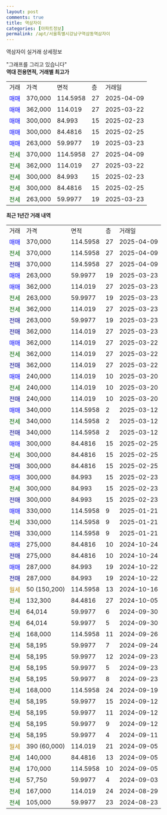 ```yaml
---
layout: post
comments: true
title: 역삼자이
categories: [아파트정보]
permalink: /apt/서울특별시강남구역삼동역삼자이
---
```


역삼자이 실거래 상세정보

<script type="text/javascript">
  google.charts.load('current', {'packages':['line', 'corechart']});
  google.charts.setOnLoadCallback(drawChart);

  function drawChart() {
    var data = new google.visualization.DataTable();
    data.addColumn('date', '거래일');
    data.addColumn('number', "매매");
    data.addColumn('number', "전세");
    data.addColumn('number', "전매");

    data.addRows([[new Date(Date.parse("2025-04-09")), 370000, null, null], [new Date(Date.parse("2025-04-09")), null, 370000, null], [new Date(Date.parse("2025-04-09")), null, null, 370000], [new Date(Date.parse("2025-03-23")), 263000, null, null], [new Date(Date.parse("2025-03-23")), 362000, null, null], [new Date(Date.parse("2025-03-23")), null, 263000, null], [new Date(Date.parse("2025-03-23")), null, 362000, null], [new Date(Date.parse("2025-03-23")), null, null, 263000], [new Date(Date.parse("2025-03-23")), null, null, 362000], [new Date(Date.parse("2025-03-22")), 362000, null, null], [new Date(Date.parse("2025-03-22")), null, 362000, null], [new Date(Date.parse("2025-03-22")), null, null, 362000], [new Date(Date.parse("2025-03-20")), 240000, null, null], [new Date(Date.parse("2025-03-20")), null, 240000, null], [new Date(Date.parse("2025-03-20")), null, null, 240000], [new Date(Date.parse("2025-03-12")), 340000, null, null], [new Date(Date.parse("2025-03-12")), null, 340000, null], [new Date(Date.parse("2025-03-12")), null, null, 340000], [new Date(Date.parse("2025-02-25")), 300000, null, null], [new Date(Date.parse("2025-02-25")), null, 300000, null], [new Date(Date.parse("2025-02-25")), null, null, 300000], [new Date(Date.parse("2025-02-23")), 300000, null, null], [new Date(Date.parse("2025-02-23")), null, 300000, null], [new Date(Date.parse("2025-02-23")), null, null, 300000], [new Date(Date.parse("2025-01-21")), 330000, null, null], [new Date(Date.parse("2025-01-21")), null, 330000, null], [new Date(Date.parse("2025-01-21")), null, null, 330000], [new Date(Date.parse("2024-10-24")), 275000, null, null], [new Date(Date.parse("2024-10-24")), null, null, 275000], [new Date(Date.parse("2024-10-22")), 287000, null, null], [new Date(Date.parse("2024-10-22")), null, null, 287000], [new Date(Date.parse("2024-10-16")), null, null, null], [new Date(Date.parse("2024-10-05")), null, 132300, null], [new Date(Date.parse("2024-09-30")), null, 64014, null], [new Date(Date.parse("2024-09-30")), null, 64014, null], [new Date(Date.parse("2024-09-26")), null, 168000, null], [new Date(Date.parse("2024-09-24")), null, 58195, null], [new Date(Date.parse("2024-09-23")), null, 58195, null], [new Date(Date.parse("2024-09-23")), null, 58195, null], [new Date(Date.parse("2024-09-23")), null, 58195, null], [new Date(Date.parse("2024-09-19")), null, 168000, null], [new Date(Date.parse("2024-09-12")), null, 58195, null], [new Date(Date.parse("2024-09-12")), null, 58195, null], [new Date(Date.parse("2024-09-12")), null, 58195, null], [new Date(Date.parse("2024-09-11")), null, 58195, null], [new Date(Date.parse("2024-09-05")), null, null, null], [new Date(Date.parse("2024-09-05")), null, 140000, null], [new Date(Date.parse("2024-09-05")), null, 170000, null], [new Date(Date.parse("2024-09-03")), null, 57750, null], [new Date(Date.parse("2024-08-29")), null, 167000, null], [new Date(Date.parse("2024-08-23")), null, 105000, null]]);

    var options = {
      hAxis: {
        format: 'yyyy/MM/dd'
      },    
      lineWidth: 0,
      pointsVisible: true,    
      title: '최근 1년간 유형별 실거래가 분포',
      legend: { position: 'bottom' }
    };

    var formatter = new google.visualization.NumberFormat({pattern:'###,###'} );
    formatter.format(data, 1);
    formatter.format(data, 2);
    
    setTimeout(function() {
        var chart = new google.visualization.LineChart(document.getElementById('columnchart_material'));
        chart.draw(data, (options));
        document.getElementById('loading').style.display = 'none';
    }, 200);
  }
</script>


<div id="loading" style="z-index:20; display: block; margin-left: 0px">"그래프를 그리고 있습니다"</div>
<div id="columnchart_material" style="width: 95%; margin-left: 0px; display: block"></div>
<!-- contents start -->
<b>역대 전용면적, 거래별 최고가</b>
<table class="sortable">
    <tr>
      <td>거래</td>
      <td>가격</td>
      <td>면적</td>
      <td>층</td>
      <td>거래일</td>
    </tr>
        <tr>
          <td><a style="color: blue">매매</a></td>
          <td>370,000</td>
          <td>114.5958</td>
          <td>27</td>
          <td>2025-04-09</td>
        </tr>            <tr>
          <td><a style="color: blue">매매</a></td>
          <td>362,000</td>
          <td>114.019</td>
          <td>27</td>
          <td>2025-03-22</td>
        </tr>            <tr>
          <td><a style="color: blue">매매</a></td>
          <td>300,000</td>
          <td>84.993</td>
          <td>15</td>
          <td>2025-02-23</td>
        </tr>            <tr>
          <td><a style="color: blue">매매</a></td>
          <td>300,000</td>
          <td>84.4816</td>
          <td>15</td>
          <td>2025-02-25</td>
        </tr>            <tr>
          <td><a style="color: blue">매매</a></td>
          <td>263,000</td>
          <td>59.9977</td>
          <td>19</td>
          <td>2025-03-23</td>
        </tr>        
        <tr>
              <td><a style="color: darkgreen">전세</a></td>
              <td>370,000</td>
              <td>114.5958</td>
              <td>27</td>
              <td>2025-04-09</td>
            </tr>            <tr>
              <td><a style="color: darkgreen">전세</a></td>
              <td>362,000</td>
              <td>114.019</td>
              <td>27</td>
              <td>2025-03-22</td>
            </tr>            <tr>
              <td><a style="color: darkgreen">전세</a></td>
              <td>300,000</td>
              <td>84.993</td>
              <td>15</td>
              <td>2025-02-23</td>
            </tr>            <tr>
              <td><a style="color: darkgreen">전세</a></td>
              <td>300,000</td>
              <td>84.4816</td>
              <td>15</td>
              <td>2025-02-25</td>
            </tr>            <tr>
              <td><a style="color: darkgreen">전세</a></td>
              <td>263,000</td>
              <td>59.9977</td>
              <td>19</td>
              <td>2025-03-23</td>
            </tr>        
    
</table>

<b>최근 1년간 거래 내역</b>

<table class="sortable">
    <tr>
      <td>거래</td>
      <td>가격</td>
      <td>면적</td>
      <td>층</td>
      <td>거래일</td>
    </tr>
    <tr>
      <td><a style="color: blue">매매</a></td>
      <td>370,000</td>
      <td>114.5958</td>
      <td>27</td>
      <td>2025-04-09</td>
    </tr>          <tr>
      <td><a style="color: darkgreen">전세</a></td>
      <td>370,000</td>
      <td>114.5958</td>
      <td>27</td>
      <td>2025-04-09</td>
    </tr>          <tr>
      <td><a style="color: darkblue">전매</a></td>
      <td>370,000</td>
      <td>114.5958</td>
      <td>27</td>
      <td>2025-04-09</td>
    </tr>          <tr>
      <td><a style="color: blue">매매</a></td>
      <td>263,000</td>
      <td>59.9977</td>
      <td>19</td>
      <td>2025-03-23</td>
    </tr>          <tr>
      <td><a style="color: blue">매매</a></td>
      <td>362,000</td>
      <td>114.019</td>
      <td>27</td>
      <td>2025-03-23</td>
    </tr>          <tr>
      <td><a style="color: darkgreen">전세</a></td>
      <td>263,000</td>
      <td>59.9977</td>
      <td>19</td>
      <td>2025-03-23</td>
    </tr>          <tr>
      <td><a style="color: darkgreen">전세</a></td>
      <td>362,000</td>
      <td>114.019</td>
      <td>27</td>
      <td>2025-03-23</td>
    </tr>          <tr>
      <td><a style="color: darkblue">전매</a></td>
      <td>263,000</td>
      <td>59.9977</td>
      <td>19</td>
      <td>2025-03-23</td>
    </tr>          <tr>
      <td><a style="color: darkblue">전매</a></td>
      <td>362,000</td>
      <td>114.019</td>
      <td>27</td>
      <td>2025-03-23</td>
    </tr>          <tr>
      <td><a style="color: blue">매매</a></td>
      <td>362,000</td>
      <td>114.019</td>
      <td>27</td>
      <td>2025-03-22</td>
    </tr>          <tr>
      <td><a style="color: darkgreen">전세</a></td>
      <td>362,000</td>
      <td>114.019</td>
      <td>27</td>
      <td>2025-03-22</td>
    </tr>          <tr>
      <td><a style="color: darkblue">전매</a></td>
      <td>362,000</td>
      <td>114.019</td>
      <td>27</td>
      <td>2025-03-22</td>
    </tr>          <tr>
      <td><a style="color: blue">매매</a></td>
      <td>240,000</td>
      <td>114.019</td>
      <td>10</td>
      <td>2025-03-20</td>
    </tr>          <tr>
      <td><a style="color: darkgreen">전세</a></td>
      <td>240,000</td>
      <td>114.019</td>
      <td>10</td>
      <td>2025-03-20</td>
    </tr>          <tr>
      <td><a style="color: darkblue">전매</a></td>
      <td>240,000</td>
      <td>114.019</td>
      <td>10</td>
      <td>2025-03-20</td>
    </tr>          <tr>
      <td><a style="color: blue">매매</a></td>
      <td>340,000</td>
      <td>114.5958</td>
      <td>2</td>
      <td>2025-03-12</td>
    </tr>          <tr>
      <td><a style="color: darkgreen">전세</a></td>
      <td>340,000</td>
      <td>114.5958</td>
      <td>2</td>
      <td>2025-03-12</td>
    </tr>          <tr>
      <td><a style="color: darkblue">전매</a></td>
      <td>340,000</td>
      <td>114.5958</td>
      <td>2</td>
      <td>2025-03-12</td>
    </tr>          <tr>
      <td><a style="color: blue">매매</a></td>
      <td>300,000</td>
      <td>84.4816</td>
      <td>15</td>
      <td>2025-02-25</td>
    </tr>          <tr>
      <td><a style="color: darkgreen">전세</a></td>
      <td>300,000</td>
      <td>84.4816</td>
      <td>15</td>
      <td>2025-02-25</td>
    </tr>          <tr>
      <td><a style="color: darkblue">전매</a></td>
      <td>300,000</td>
      <td>84.4816</td>
      <td>15</td>
      <td>2025-02-25</td>
    </tr>          <tr>
      <td><a style="color: blue">매매</a></td>
      <td>300,000</td>
      <td>84.993</td>
      <td>15</td>
      <td>2025-02-23</td>
    </tr>          <tr>
      <td><a style="color: darkgreen">전세</a></td>
      <td>300,000</td>
      <td>84.993</td>
      <td>15</td>
      <td>2025-02-23</td>
    </tr>          <tr>
      <td><a style="color: darkblue">전매</a></td>
      <td>300,000</td>
      <td>84.993</td>
      <td>15</td>
      <td>2025-02-23</td>
    </tr>          <tr>
      <td><a style="color: blue">매매</a></td>
      <td>330,000</td>
      <td>114.5958</td>
      <td>9</td>
      <td>2025-01-21</td>
    </tr>          <tr>
      <td><a style="color: darkgreen">전세</a></td>
      <td>330,000</td>
      <td>114.5958</td>
      <td>9</td>
      <td>2025-01-21</td>
    </tr>          <tr>
      <td><a style="color: darkblue">전매</a></td>
      <td>330,000</td>
      <td>114.5958</td>
      <td>9</td>
      <td>2025-01-21</td>
    </tr>          <tr>
      <td><a style="color: blue">매매</a></td>
      <td>275,000</td>
      <td>84.4816</td>
      <td>10</td>
      <td>2024-10-24</td>
    </tr>          <tr>
      <td><a style="color: darkblue">전매</a></td>
      <td>275,000</td>
      <td>84.4816</td>
      <td>10</td>
      <td>2024-10-24</td>
    </tr>          <tr>
      <td><a style="color: blue">매매</a></td>
      <td>287,000</td>
      <td>84.993</td>
      <td>19</td>
      <td>2024-10-22</td>
    </tr>          <tr>
      <td><a style="color: darkblue">전매</a></td>
      <td>287,000</td>
      <td>84.993</td>
      <td>19</td>
      <td>2024-10-22</td>
    </tr>          <tr>
      <td><a style="color: darkgoldenrod">월세</a></td>
      <td>50 (150,200)</td>
      <td>114.5958</td>
      <td>13</td>
      <td>2024-10-16</td>
    </tr>          <tr>
      <td><a style="color: darkgreen">전세</a></td>
      <td>132,300</td>
      <td>84.4816</td>
      <td>27</td>
      <td>2024-10-05</td>
    </tr>          <tr>
      <td><a style="color: darkgreen">전세</a></td>
      <td>64,014</td>
      <td>59.9977</td>
      <td>6</td>
      <td>2024-09-30</td>
    </tr>          <tr>
      <td><a style="color: darkgreen">전세</a></td>
      <td>64,014</td>
      <td>59.9977</td>
      <td>5</td>
      <td>2024-09-30</td>
    </tr>          <tr>
      <td><a style="color: darkgreen">전세</a></td>
      <td>168,000</td>
      <td>114.5958</td>
      <td>11</td>
      <td>2024-09-26</td>
    </tr>          <tr>
      <td><a style="color: darkgreen">전세</a></td>
      <td>58,195</td>
      <td>59.9977</td>
      <td>7</td>
      <td>2024-09-24</td>
    </tr>          <tr>
      <td><a style="color: darkgreen">전세</a></td>
      <td>58,195</td>
      <td>59.9977</td>
      <td>12</td>
      <td>2024-09-23</td>
    </tr>          <tr>
      <td><a style="color: darkgreen">전세</a></td>
      <td>58,195</td>
      <td>59.9977</td>
      <td>5</td>
      <td>2024-09-23</td>
    </tr>          <tr>
      <td><a style="color: darkgreen">전세</a></td>
      <td>58,195</td>
      <td>59.9977</td>
      <td>8</td>
      <td>2024-09-23</td>
    </tr>          <tr>
      <td><a style="color: darkgreen">전세</a></td>
      <td>168,000</td>
      <td>114.5958</td>
      <td>24</td>
      <td>2024-09-19</td>
    </tr>          <tr>
      <td><a style="color: darkgreen">전세</a></td>
      <td>58,195</td>
      <td>59.9977</td>
      <td>15</td>
      <td>2024-09-12</td>
    </tr>          <tr>
      <td><a style="color: darkgreen">전세</a></td>
      <td>58,195</td>
      <td>59.9977</td>
      <td>11</td>
      <td>2024-09-12</td>
    </tr>          <tr>
      <td><a style="color: darkgreen">전세</a></td>
      <td>58,195</td>
      <td>59.9977</td>
      <td>9</td>
      <td>2024-09-12</td>
    </tr>          <tr>
      <td><a style="color: darkgreen">전세</a></td>
      <td>58,195</td>
      <td>59.9977</td>
      <td>4</td>
      <td>2024-09-11</td>
    </tr>          <tr>
      <td><a style="color: darkgoldenrod">월세</a></td>
      <td>390 (60,000)</td>
      <td>114.019</td>
      <td>21</td>
      <td>2024-09-05</td>
    </tr>          <tr>
      <td><a style="color: darkgreen">전세</a></td>
      <td>140,000</td>
      <td>84.4816</td>
      <td>13</td>
      <td>2024-09-05</td>
    </tr>          <tr>
      <td><a style="color: darkgreen">전세</a></td>
      <td>170,000</td>
      <td>114.5958</td>
      <td>10</td>
      <td>2024-09-05</td>
    </tr>          <tr>
      <td><a style="color: darkgreen">전세</a></td>
      <td>57,750</td>
      <td>59.9977</td>
      <td>4</td>
      <td>2024-09-03</td>
    </tr>          <tr>
      <td><a style="color: darkgreen">전세</a></td>
      <td>167,000</td>
      <td>114.019</td>
      <td>24</td>
      <td>2024-08-29</td>
    </tr>          <tr>
      <td><a style="color: darkgreen">전세</a></td>
      <td>105,000</td>
      <td>59.9977</td>
      <td>23</td>
      <td>2024-08-23</td>
    </tr>      </table>
<!-- contents end -->    

